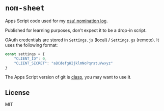 # `nom-sheet`

Apps Script code used for my [osu! nomination log](https://docs.google.com/spreadsheets/d/1GzLMP8L4y2NFRIb_OEuWW43DOA5X304z-H-qSK4I_zA/edit).

Published for learning purposes, don't expect it to be a drop-in script.

OAuth credentials are stored in `Settings.js` (local) / `Settings.gs` (remote). It uses the following format:

```js
const settings = {
    "CLIENT_ID": 0,
    "CLIENT_SECRET": "aBCdefgHIjklmNoPqrstuVwxyz"
}
```

The Apps Script version of git is [clasp](https://github.com/google/clasp), you may want to use it.

## License

MIT
